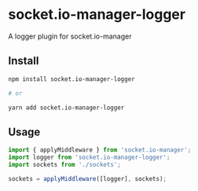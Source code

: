 # socket.io-manager-logger

A logger plugin for socket.io-manager

## Install

```bash
npm install socket.io-manager-logger

# or

yarn add socket.io-manager-logger
```

## Usage

```javascript
import { applyMiddleware } from 'socket.io-manager';
import logger from 'socket.io-manager-logger';
import sockets from './sockets';

sockets = applyMiddleware([logger], sockets);
```
